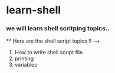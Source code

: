 # learn-shell

### we will learn shell scritping topics..

** Here are the shell script topics !!
--> 
   1. How to write shell script file.
   2. printing
   3. variables
